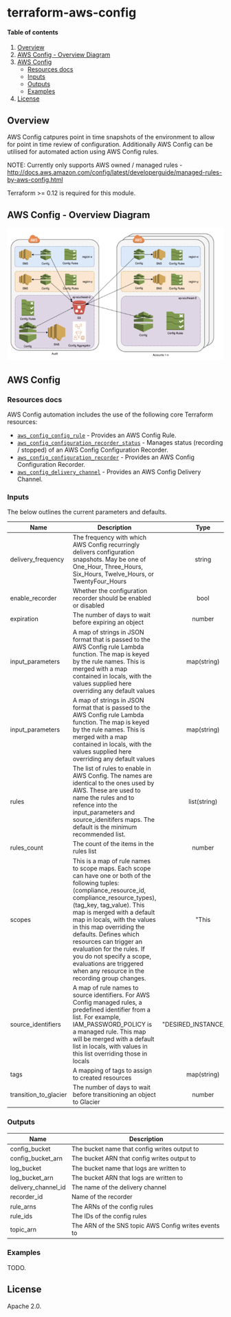 <!-- vim: set ft=markdown: -->
# terraform-aws-config

#### Table of contents

1. [Overview](#overview)
2. [AWS Config - Overview Diagram](#aws-config---overview-diagram)
3. [AWS Config](#aws-config)
    * [Resources docs](#resources-docs)
    * [Inputs](#inputs)
    * [Outputs](#outputs)
    * [Examples](#examples)
4. [License](#license)

## Overview

AWS Config catpures point in time snapshots of the environment to allow for point in time review of configuration. Additionally AWS Config can be utilised for automated action using AWS Config rules.

NOTE: Currently only supports AWS owned / managed rules - http://docs.aws.amazon.com/config/latest/developerguide/managed-rules-by-aws-config.html

Terraform >= 0.12 is required for this module.

## AWS Config - Overview Diagram

![AWSConfig|medium](docs/AWSConfig.png)

## AWS Config

### Resources docs

AWS Config automation includes the use of the following core Terraform resources:

- [`aws_config_config_rule`](https://www.terraform.io/docs/providers/aws/r/config_config_rule.html) - Provides an AWS Config Rule.
- [`aws_config_configuration_recorder_status`](https://www.terraform.io/docs/providers/aws/r/aws_config_configuration_recorder_status.html) - Manages status (recording / stopped) of an AWS Config Configuration Recorder.
- [`aws_config_configuration_recorder`](https://www.terraform.io/docs/providers/aws/r/config_configuration_recorder.html) - Provides an AWS Config Configuration Recorder.
- [`aws_config_delivery_channel`](https://www.terraform.io/docs/providers/aws/r/config_delivery_channel.html) - Provides an AWS Config Delivery Channel.

### Inputs

The below outlines the current parameters and defaults.

| Name | Description | Type | Default | Required |
|------|-------------|:----:|:-------:|:--------:|
|delivery_frequency|The frequency with which AWS Config recurringly delivers configuration snapshots. May be one of One_Hour, Three_Hours, Six_Hours, Twelve_Hours, or TwentyFour_Hours|string|TwentyFour_Hours|No|
|enable_recorder|Whether the configuration recorder should be enabled or disabled|bool|true|No|
|expiration|The number of days to wait before expiring an object|number|2555|No|
|input_parameters|A map of strings in JSON format that is passed to the AWS Config rule Lambda function. The map is keyed by the rule names. This is merged with a map contained in locals, with the values supplied here overriding any default values|map(string)|{|No|
|input_parameters|A map of strings in JSON format that is passed to the AWS Config rule Lambda function. The map is keyed by the rule names. This is merged with a map contained in locals, with the values supplied here overriding any default values|map(string)|{|No|
|rules|The list of rules to enable in AWS Config. The names are identical to the ones used by AWS. These are used to name the rules and to refence into the input_parameters and source_idenitifers maps. The default is the minimum recommended list.|list(string)|[|No|
|rules_count|The count of the items in the rules list|number|8|No|
|scopes|This is a map of rule names to scope maps. Each scope can have one or both of the following tuples: (compliance_resource_id, compliance_resource_types), (tag_key, tag_value). This map is merged with a default map in locals, with the values in this map overriding the defaults. Defines which resources can trigger an evaluation for the rules. If you do not specify a scope, evaluations are triggered when any resource in the recording group changes.|"This|{|No|
|source_identifiers|A map of rule names to source identifiers. For AWS Config managed rules, a predefined identifier from a list. For example, IAM_PASSWORD_POLICY is a managed rule. This map will be merged with a default list in locals, with values in this list overriding those in locals|"DESIRED_INSTANCE_TYPE"|{|No|
|tags|A mapping of tags to assign to created resources|map(string)|{}|No|
|transition_to_glacier|The number of days to wait before transitioning an object to Glacier|number|30|No|

### Outputs

|Name|Description|
|------------|---------------------|
|config_bucket|The bucket name that config writes output to|
|config_bucket_arn|The bucket ARN that config writes output to|
|log_bucket|The bucket name that logs are written to|
|log_bucket_arn|The bucket ARN that logs are written to|
|delivery_channel_id|The name of the delivery channel|
|recorder_id|Name of the recorder|
|rule_arns|The ARNs of the config rules|
|rule_ids|The IDs of the config rules|
|topic_arn|The ARN of the SNS topic AWS Config writes events to|

### Examples

TODO.

## License

Apache 2.0.
